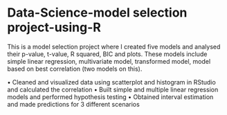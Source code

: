 # Data-Science-model selection project-using-R
This is a model selection project where I created five models and analysed their p-value, t-value, R squared, BIC and plots. These models include simple linear regression, multivariate model, transformed model, model based on best correlation (two models on this).


•	Cleaned and visualized data using scatterplot and histogram in RStudio and calculated the correlation
•	Built simple and multiple linear regression models and performed hypothesis testing
•	Obtained interval estimation and made predictions for 3 different scenarios
